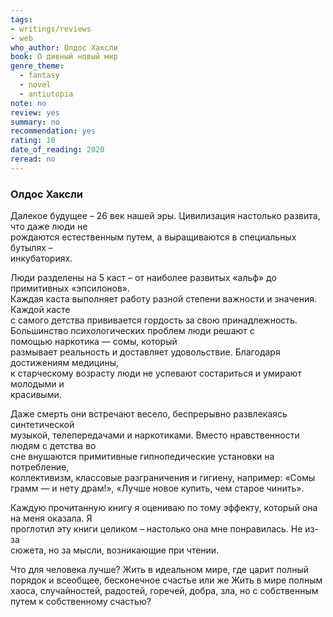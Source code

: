 ```yaml
---
tags: 
- writings/reviews
- web
who_author: Олдос Хаксли
book: О дивный новый мир
genre_theme:
  - fantasy
  - novel
  - antiutopia
note: no
review: yes
summary: no
recommendation: yes
rating: 10
date_of_reading: 2020
reread: no
---
```

### Олдос Хаксли

Далекое будущее – 26 век нашей эры. Цивилизация настолько развита, что даже люди не  
рождаются естественным путем, а выращиваются в специальных бутылях –  
инкубаториях.  

Люди разделены на 5 каст – от наиболее развитых «альф» до примитивных «эпсилонов».  
Каждая каста выполняет работу разной степени важности и значения. Каждой касте  
с самого детства прививается гордость за свою принадлежность. Большинство психологических проблем люди решают с помощью наркотика — сомы, который  
размывает реальность и доставляет удовольствие. Благодаря достижениям медицины,  
к старческому возрасту люди не успевают состариться и умирают молодыми и  
красивыми.  

Даже смерть они встречают весело, беспрерывно развлекаясь синтетической  
музыкой, телепередачами и наркотиками. Вместо нравственности людям с детства во  
сне внушаются примитивные гипнопедические установки на потребление,  
коллективизм, классовые разграничения и гигиену, например: 
«Сомы грамм — и нету драм!», 
«Лучше новое купить, чем старое чинить».  

Каждую прочитанную книгу я оцениваю по тому эффекту, который она на меня оказала. Я  
проглотил эту книги целиком – настолько она мне понравилась. Не из-за  
сюжета, но за мысли, возникающие при чтении.  

Что для человека лучше? Жить в идеальном мире, где царит полный порядок и всеобщее, бесконечное счастье или же Жить в мире полным хаоса, случайностей, радостей, горечей, добра, зла, но с собственным путем к собственному счастью?